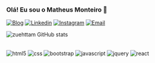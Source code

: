 ### Olá! Eu sou o Matheus Monteiro 👋

[![Blog](https://img.shields.io/website?label=https%3A%2F%2Fzuehttam.netlify.app%2F&style=for-the-badge&up_color=blue&up_message=Visitar&url=https%3A%2F%2Fzuehttam.netlify.app%2F)](https://zuehttam.netlify.app/)
[![Linkedin](https://img.shields.io/badge/LinkedIn-0077B5?style=for-the-badge&logo=linkedin&logoColor=white)](https://www.linkedin.com/in/zuehttam/)
[![Instagram](https://img.shields.io/badge/Instagram-E4405F?style=for-the-badge&logo=instagram&logoColor=white)](https://www.instagram.com/zuehttam/)
[![Email](https://img.shields.io/badge/Gmail-D14836?style=for-the-badge&logo=gmail&logoColor=white)](mailto:zuehttam@gmail.com)

![zuehttam GitHub stats](https://github-readme-stats.vercel.app/api?username=zuehttam&show_icons=true&theme=tokyonight)

<div style="display: inline_block"><br/>
    <img align="center" alt="html5" src="https://img.shields.io/badge/HTML5-E34F26?style=for-the-badge&logo=html5&logoColor=white"/>
    <img align="center" alt="css" src="https://img.shields.io/badge/CSS3-1572B6?style=for-the-badge&logo=css3&logoColor=white"/>
    <img align="center" alt="bootstrap" src="https://img.shields.io/badge/Bootstrap-563D7C?style=for-the-badge&logo=bootstrap&logoColor=white"/>
    <img align="center" alt="javascript" src="https://img.shields.io/badge/JavaScript-F7DF1E?style=for-the-badge&logo=javascript&logoColor=black"/>
    <img align="center" alt="jquery" src="https://img.shields.io/badge/jQuery-0769AD?style=for-the-badge&logo=jquery&logoColor=white"/>
    <img align="center" alt="react" src="https://img.shields.io/badge/React-20232A?style=for-the-badge&logo=react&logoColor=61DAFB"/>
</div>
